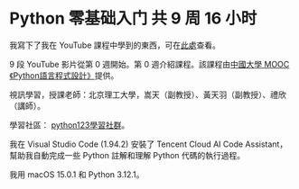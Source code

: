 # Python 零基础入门 共 9 周 16 小时

我寫下了我在 YouTube 課程中學到的東西，可在[此處](https://www.youtube.com/watch?v=344U7yUmg-g&list=PLSjGo7VFRWbukIX3KRBgXB99NVz-IbWuJ)查看。

9 段 YouTube 影片從第 0 週開始。第 0 週介紹課程。該課程由[中國大學 MOOC《Python語言程式設計》](https://www.icourse163.org/course/BIT-268001)提供。

視訊學習，授課老師：北京理工大學，嵩天（副教授）、黃天羽（副教授）、禮欣（講師）。

學習社區： [python123學習社群](https://python123.io/)。

我在 Visual Studio Code (1.94.2) 安裝了 Tencent Cloud AI Code Assistant，幫助我自動完成一些 Python 註解和理解 Python 代碼的執行過程。

我用 macOS 15.0.1 和 Python 3.12.1。